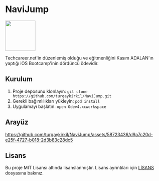 # NaviJump

<img src="https://github.com/turgaykirkil/NaviJump/assets/58723436/134beda9-557f-47b2-9735-53087b34a4af" width="96">

Techcareer.net'in düzenlemiş olduğu ve eğitmenliğini Kasım ADALAN'ın yaptığı iOS Bootcamp'inin dördüncü ödevidir.

## Kurulum

1. Proje deposunu klonlayın: `git clone https://github.com/turgaykirkil/NaviJump.git`
2. Gerekli bağımlılıkları yükleyin: `pod install`
3. Uygulamayı başlatın: `open Odev4.xcworkspace`

## Arayüz

https://github.com/turgaykirkil/NaviJump/assets/58723436/d9a7c20d-e25f-4727-b018-2d3b83c28dc5

## Lisans

Bu proje MIT Lisansı altında lisanslanmıştır. Lisans ayrıntıları için [LİSANS](LICENSE) dosyasına bakınız.
